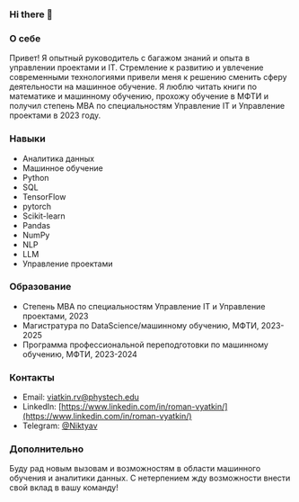 ### Hi there 👋

### О себе
Привет! Я опытный руководитель с багажом знаний и опыта в управлении проектами и IT. Стремление к развитию и увлечение современными технологиями привели меня к решению сменить сферу деятельности на машинное обучение. Я люблю читать книги по математике и машинному обучению, прохожу обучение в МФТИ и получил степень MBA по специальностям Управление IT и Управление проектами в 2023 году.

### Навыки

- Аналитика данных
- Машинное обучение
- Python
- SQL
- TensorFlow
- pytorch
- Scikit-learn
- Pandas
- NumPy
- NLP
- LLM
- Управление проектами

### Образование
- Степень MBA по специальностям Управление IT и Управление проектами, 2023
- Магистратура по DataScience/машинному обучению, МФТИ, 2023-2025
- Программа профессиональной переподготовки по машинному обучению, МФТИ, 2023-2024



### Контакты
- Email: viatkin.rv@phystech.edu
- LinkedIn: [https://www.linkedin.com/in/roman-vyatkin/](https://www.linkedin.com/in/roman-vyatkin/)
- Telegram: [@Niktyav](https://t.me/Niktyav)

### Дополнительно
Буду рад новым вызовам и возможностям в области машинного обучения и аналитики данных. С нетерпением жду возможности внести свой вклад в вашу команду!



<!--
### Hi there 👋

**Niktyav/Niktyav** is a ✨ _special_ ✨ repository because its `README.md` (this file) appears on your GitHub profile.

Here are some ideas to get you started:

- 🔭 I’m currently working on ...
- 🌱 I’m currently learning ...
- 👯 I’m looking to collaborate on ...
- 🤔 I’m looking for help with ...
- 💬 Ask me about ...
- 📫 How to reach me: ...
- 😄 Pronouns: ...
- ⚡ Fun fact: ...
-->
